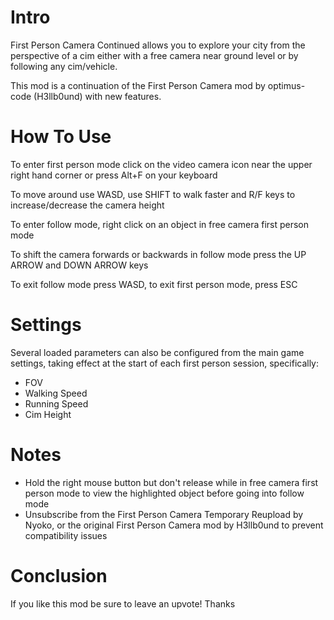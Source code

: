 # Intro

First Person Camera Continued allows you to explore your city from the perspective of a cim either with a free camera near ground level or by following any cim/vehicle.

This mod is a continuation of the First Person Camera mod by optimus-code (H3llb0und) with new features.

# How To Use

To enter first person mode click on the video camera icon near the upper right hand corner or press Alt+F on your keyboard

To move around use WASD, use SHIFT to walk faster and R/F keys to increase/decrease the camera height

To enter follow mode, right click on an object in free camera first person mode

To shift the camera forwards or backwards in follow mode press the UP ARROW and DOWN ARROW keys

To exit follow mode press WASD, to exit first person mode, press ESC

# Settings

Several loaded parameters can also be configured from the main game settings, taking effect at the start of each first person session, specifically:

- FOV
- Walking Speed
- Running Speed
- Cim Height

# Notes

- Hold the right mouse button but don't release while in free camera first person mode to view the highlighted object before going into follow mode
- Unsubscribe from the First Person Camera Temporary Reupload by Nyoko, or the original First Person Camera mod by H3llb0und to prevent compatibility issues

# Conclusion

If you like this mod be sure to leave an upvote! Thanks